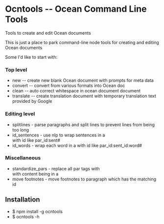 # Ocntools -- Ocean Command Line Tools
Tools to create and edit Ocean documents

This is just a place to park command-line node tools for creating and editing Ocean documents

Some I'd like to start with:


### Top level

* new -- create new blank Ocean document with prompts for meta data
* convert -- convert from various formats into Ocean doc
* clean -- auto correct whitespace in ocean document document
* translate -- create translation document with temporary translation text provided by Google

### Editing level

* splitlines - parse paragraphs and split lines to prevent lines from being too long
* id_sentences - use nlp to wrap sentences in a <div> with id like par_id:sent#
* id_words - wrap each word in a <span> with id like par_id:sent_id:word#

### Miscellaneous

* standardize_pars - replace all par tags with <div class='par'> with content being in a <div class='english'>
* move footnotes - move footnotes to paragraph which has the matching id


## Installation

* $ npm install -g ocntools
* $ ocntools -h

